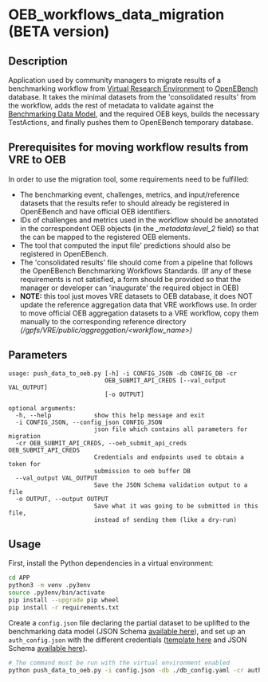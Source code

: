 # OEB_workflows_data_migration (BETA version)
## Description
Application used by community managers to migrate results of a benchmarking workflow from [Virtual Research Environment](https://openebench.bsc.es/vre) to [OpenEBench](https://openebench.bsc.es) database. It takes the minimal datasets from the 'consolidated results' from the workflow, adds the rest of metadata to validate against the [Benchmarking Data Model](https://github.com/inab/benchmarking-data-model), and the required OEB keys, builds the necessary TestActions, and finally pushes them to OpenEBench temporary database.

## Prerequisites for moving workflow results from VRE to OEB
In order to use the migration tool, some requirements need to be fulfilled:
* The benchmarking event, challenges, metrics, and input/reference datasets that the results refer to should already be registered in OpenEBench and have official OEB identifiers.
* IDs of challenges and metrics used in the workflow should be annotated in the correspondent OEB objects (in the *_metadata:level_2* field) so that the can be mapped to the registered OEB elements.
* The tool that computed the input file' predictions should also be registered in OpenEBench.
* The 'consolidated results' file should come from a pipeline that follows the OpenEBench Benchmarking Workflows Standards.
(If any of these requirements is not satisfied, a form should be provided so that the manager or developer can 'inaugurate' the required object in OEB)
* **NOTE:** this tool just moves VRE datasets to OEB database, it does NOT update the reference aggregation data that VRE workflows use. In order to move official OEB aggregation datasets to a VRE workflow, copy them manually to the corresponding reference directory *(/gpfs/VRE/public/aggreggation/<workflow_name>)* 

## Parameters

```
usage: push_data_to_oeb.py [-h] -i CONFIG_JSON -db CONFIG_DB -cr
                           OEB_SUBMIT_API_CREDS [--val_output VAL_OUTPUT]
                           [-o OUTPUT]

optional arguments:
  -h, --help            show this help message and exit
  -i CONFIG_JSON, --config_json CONFIG_JSON
                        json file which contains all parameters for migration
  -cr OEB_SUBMIT_API_CREDS, --oeb_submit_api_creds OEB_SUBMIT_API_CREDS
                        Credentials and endpoints used to obtain a token for
                        submission to oeb buffer DB
  --val_output VAL_OUTPUT
                        Save the JSON Schema validation output to a file
  -o OUTPUT, --output OUTPUT
                        Save what it was going to be submitted in this file,
                        instead of sending them (like a dry-run)
```

## Usage

First, install the Python dependencies in a virtual environment:

```bash
cd APP
python3 -m venv .py3env
source .py3env/bin/activate
pip install --upgrade pip wheel
pip install -r requirements.txt
```

Create a `config.json` file declaring the partial dataset to be uplifted to the benchmarking data model (JSON Schema [available here](submission_form_schema.json)), and set up an `auth_config.json` with the different credentials ([template here](oebdev_api_auth.json.template) and JSON Schema [available here](auth_config_schema.json)).

```bash
# The command must be run with the virtual environment enabled
python push_data_to_oeb.py -i config.json -db ./db_config.yaml -cr auth_config.json
```
